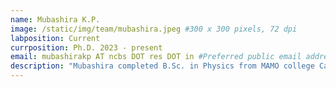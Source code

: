 ```yaml
---
name: Mubashira K.P.
image: /static/img/team/mubashira.jpeg #300 x 300 pixels, 72 dpi
labposition: Current
currposition: Ph.D. 2023 - present
email: mubashirakp AT ncbs DOT res DOT in #Preferred public email address
description: "Mubashira completed B.Sc. in Physics from MAMO college Calicut and M.Sc. in Physics from Jamia Millia Islamia New Delhi. She is a Physics of Life PhD student in the lab. She is interested in the behaviour and functioning of intrinsically disordered proteins. She likes to read."
---
```

